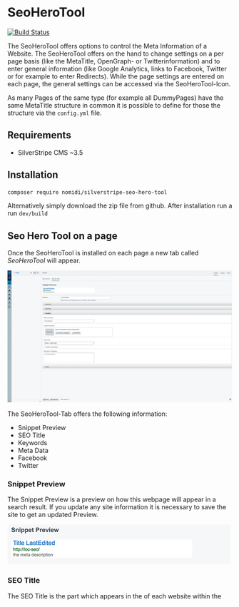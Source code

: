 # SeoHeroTool

[![Build Status](https://travis-ci.org/nomidi/silverstripe-seo-hero-tool.svg?branch=master)](https://travis-ci.org/nomidi/silverstripe-seo-hero-tool)

The SeoHeroTool offers options to control the Meta Information of a Website. The SeoHeroTool offers on the hand to change settings on a per page basis (like the MetaTitle, OpenGraph- or Twitterinformation) and to enter general information (like Google Analytics, links to Facebook, Twitter or for example to enter Redirects).
While the page settings are entered on each page, the general settings can be accessed via the SeoHeroTool-Icon.

As many Pages of the same type (for example all DummyPages) have the same MetaTitle structure in common it is possible to define for those the structure via the `config.yml` file.

## Requirements

- SilverStripe CMS ~3.5

## Installation

```sh
composer require nomidi/silverstripe-seo-hero-tool
```
Alternatively simply download the zip file from github.
After installation run a run `dev/build`

## Seo Hero Tool on a page

Once the SeoHeroTool is installed on each page a new tab called *SeoHeroTool* will appear.

![](docs/images/seoherotool_tab.png)

The SeoHeroTool-Tab offers the following information:
- Snippet Preview
- SEO Title
- Keywords
- Meta Data
- Facebook
- Twitter

### Snippet Preview

The Snippet Preview is a preview on how this webpage will appear in a search result. If you update any site information it is necessary to save the site to get an updated Preview.

![](docs/images/snippet_preview.png)

### SEO Title

The SEO Title is the part which appears in the *<head>* of each website within the *<title>*-tag. By default this is the *Title* of the Website.
It is possible to define the SEO Title via the *config.yml*-file. This is explained in the part *Creating default settings in the configuration* later in this document.
But it is also possible to set the SEO Title manually.
The order of appearance if the following:
- default Title
- Title from configuration
- Title entered via the SeoHeroTool

The SEO Title which is actually used is entered as placeholder. If this Page Type has a Title configuration then the Title from the configuration will be displayed below the SEO Title.

### Keywords

The Keywords section is just used in the Pro Version of the SeoHeroTools.

### Meta Data

Meta Data contains information regarding Meta Informations:
- Index
- Canonincal URL
- MetaDescription
- Google Schema Org Data

![](docs/images/metadata.png)

The MetaDescription is by default the first 140 Characters from the Content. From that everything until the last space will be removed so that no incomplete word will be shown.
The Meta Description can be overwritten.

If there is any Schema Data for this page type defined this will be displayed under Google Schema Org Data.
The preview will also show any errors in case that a field can not be resolved (for example missing field).


### Facebook

Under Facebook you will find all information regarding the sharing of this site on Facebook. This information will be parsed in the OpenGraph Format on the Website.

![](docs/images/facebook.png)
The Facebook Title is by default the same as the *SEO Title*.
The MetaDescription is by default the MetaDescription.
The Type of Site is by default `website`. This can be configured via the `SeoHeroToolDataObject`.
If the Type of Site is set via the configuration it can be overwritten for a specific page. In order to so please select a different Type and check the box *overturn config setting*.

### Twitter

Under Twitter you will find all information regarding the sharing of this site on Twitter. This information will be parsed in Twitters own format.

![](docs/images/twitter.png)

The Twitter Title is by default the same as the *SEO Title*.
The MetaDescription is by default the MetaDescription.

## Creating default settings in the configuration
### 1. Define Title for Page Types in `mysite/_config/config.yml`

``` yml
SeoHeroToolDataObject:
  Page:
    Title:
      - $Title # reads the field Title
      - $LastEdited # reads the date from the field LastEdited
    WithoutSpace: false # defines that all entries above are separated by a space
  TestPage:
    Title:
      - $Title # reads the field Title
      - " at " # just the string " at "
      - $LastEdited # the date from the field LastEdited
      - $MyTest() # the value of the method MyTest within the class TestPage
      - $TestObject.Title # The title of the Has_One Connection with TestObject
    DateFormat: SpecialFormat # Each Datefield shall be formated in a special format
    DateFormatting: d/m # each datefield will be output just by date and month (you can use here the normal php date values)
    WithoutSpace: true # no space between entries
    SiteConfigTitle: true # the title from the SiteConfig will be attached ( default false)
    FBType: article # The og:type for this site will be article (default website)
```

This configuration will result in the following:
All Pages with the Type of Page will have a MetaTitle which consist of the `Title`of the Page followed by a blank followed by the date of the `lastEdit` of the Page. If the title of this page is `Home` and the date of the last edit is `2017-04-30 10:13:12` this will result in the MetaTitle `Home 30/04/2017`. By default all datefields will be output by the Silverstripe `date()`-function.

All Pages with the Type of TestPage will have a more complex MetaTitle. These Pages have no blank character between each entry.
`$Title` works as in the example above. `" at "` adds just these characters directly after the value of `$Title`.
`$MyTest` runs the method MyTest in the class TestPage. Keep in mind that this method needs a return value.
`$TestObject.Title` returns the `Title`from the has_one connection with `TestObject`.
`DateFormat` can have the following values: Nice, Year, Nice24 and SpecialFormat. Except SpecialFormat the other values uses the default Silverstripe functions to format the date.
If the DateFormat is SpecialFormat, then the field DateFormatting will be used. Here the configuration which would be used for the Silverstripe Date Format method is allowed. d/m will result in the day followed by the month.
`WithoutSpace: true` defines that no blank will be entered between each entry.
`SiteConfigTitle: true` defines that the Title from the SiteConfig will be added at the end.
`FBType: artice` defines, that all sites of the type TestPage will have as og:type the value of `article`. The default value here is `website`.

#### Important to know
 - It is not possible to define has-many or many-many connections directly. To do so please create a method in your class which returns the wanted value and use then the method via `$myMethodName()`.
 - When a page type is configured via the `config.yml` it can be overwritten in the backend. Information in the backend always overwrites the configuration setting.
 - When you do a change to the `config.yml` remember to do a `dev/build?flush=1` afterwards to apply the new settings.

### 2. Define schema data for Page Types in `mysite/_config/config.yml`

With the SeoHeroTool it is possible to define for page types a json schema which will always be part of the website.

```yml
SeoHeroToolSchemaDataObject:
  LocationPage:
    @type: "Test"
    address:
      @type: "PostalAddress"
      addressLocality: $DummyObject.Title
      postalCode: "12345"
      streetAddress: $getStreet()
    name: $Title
    telephone: "XXX XXX"
    email: "mail@example.com"
```
The above configuration will result in the following output.
``` json
<script type="application/ld+json">
 {
   "@type": "Test",
   "address": {
       "@type": "PostalAddress",
       "addressLocality": "London",
       "postalCode": "12345",
       "streetAddress": "John Doe Avenue 1"
   },
   "name": "Dummy Page Title",
   "telephone": "01234 23234234",
   "email": "mail@exampl.com"
}
 </script>
```

The Configuration of the SeoHeroToolSchemaDataObject is quite similar to the configuration of the SeoHeroToolDataObject.
You can use normal strings by entering them simply. To use variables of a class just enter them with a starting *$*.
A Has-One connection can be represented by a starting *$* followed by the name of the Has-One connection. Add then the Variabe separated by a dot.
Methods of the class can be accessed a starting *$* and an ending *()*. To access the public Method *getStreet()* from the class LocationPage simply enter `$getStreet()`.

#### Important to know
 - It is not possible to define has-many, many-many and similar relationships directly. For this please write a method which returns the correct value.
 - The output of the json configuration of this website can be viewed in the backend. Simply on a page which has a configuration switch to the SeoHeroTool-tab and open the MetaData.
 - If there is *any* error in the configuration you will also see this in the backend.
 - After a change in the `config.yml` please do not forget to run a `dev/build?flush=1`.

# General settings




## OLD

-- OLD INFORMATION --
## Overview
 - GoogleAnalytics
 - Schema.org
 - Social Media
 - SeoHeroTool Tab
 - Keywords and Meta
 - Robots and .htaccess Editor

## Google Analytics

Add
```
SeoHeroTool:
  google_key: 'UA-xxx'
  environment_type: 'dev'
  member_status: true
  anonymizeIP: false
  loadTime: false
  userOptOut: false
```
to your config.yml. Replace UA-xxx with your Google Analytics Universal ID.
Environment type can be either 'dev','test','live' or 'all'.
Member status checks if logged in Members are also counted. true counts them,
false not.
anonymizeIP defines if the IP Address will be transmitted anonymized, which is
the default setting.

## Schema.org

Data entered here will be used to create a correct schema file which is useful for search engines.

Furthermore it is possible via the .yml configuration to create own schemas. In those schemas it is possible
to access variables of the page and to access variables of has_one connections.

The below example shows all possibilities which can be used within the .yml creation.
The normal fields should be pretty self-explanatory. Just keep in mind that the first part should match
exactly the definition on schema.org.
name, streetAddress and addressLocality are the interesting parts.

name has $Title. This means that after processing there will be displayed the Title-Varibale from the DummyPage.
streetAddress has the value of the method getStreet() which must be either part of the class or any parent-class. This way it is possible to create return values of basically any kind.
$DummyOBject.Title means, that DummyPage has a has_one connection with DummyObject. And from this dataobject the Title will be used.

If any of the variable/connections/methods returns nothing or an empty value the whole json object will not be created.

```
SeoHeroToolSchemaDataObject:
  DummyPage:
    @context: "http://www.schema.org"
    @type: "LocalBusiness"
    address:
      @type: "PostalAddress"
      addressLocality: $DummyObject.Title
      postalCode: "12345"
      streetAddress: $getStreet()
    name: $Title
    telephone: "01234 23234234"
    email: "mail@testfirma.de"
```

This will create when the page is rendered the following json in the schema.org format. It is important that if you are
willing to use this feature you ensure that you know about the correct structure of the schema you want to represent.

```
<script type="application/ld+json">
 {
   "@context": "http:\/\/www.schema.org",
   "@type": "LocalBusiness",
   "address": {
       "@type": "PostalAddress",
       "addressLocality": "Dummy Object Title",
       "postalCode": "12345",
       "streetAddress": "Am Bruch 1"
   },
   "name": "Dummy Page Title",
   "telephone": "01234 23234234",
   "email": "mail@testfirma.de"
}
 </script>
```
## SocialMedia

SocialMedia sites can be entered and for examples looped later on the website. This is useful to have all important social media data in one place.

To output the Social Media Loop simply loop the function $SocialLoop.
By default the loop will be sorted by the sorting which can be changed in the backend. But it is possible to sort it alphabetical with the default
Silverstripe functions which would look like this $SocialLoop.Sort(Name,ASC)

## SeoHeroTool Tab

Once the SeoHeroTool is installed you will see on all pages a tab called SeoHeroTool. Within this tab you can configure the following:

- SEO Title Tag
- Keywords (used in SeoHeroTool Pro)
- MetaData
- Facebook
- Twitter

Furthermore the SeoHeroTool Tab gives you a preview on how your website will appear in a search result.

### SEO Title Tag

The SEO Title defines the value for the Title attribute. By default this is the title of this site.
It is possible via the SeoHeroToolDataObject to define a title based on data fields. This is explained in detail in the chapter
Generating of the MetaDataTitle and FB Type.

### Keywords

The Keywords are not used in the SeoHeroTool right now. At the moment they are used in the SeoHeroTool Pro in the keyword analysis and general webpage analysis.

### MetaData

Metadata contains all necessary MetaData Information. This includes the following:
- information for search robots
- possiblity to add a canonical URL
- Meta Description
- langhref attribute if this is a multilingual page.
- Google Schema Org Data if defined in SeoHeroToolSchemaDataObject

### Facebook

For a better sharing experience it is possible to enter data for Facebook Sharing.
This includes the Title for the page, an Image for Facebook which will be shown if this page gets shared, the Type of this Site and a Description for Facebook.
As Default value for Title and Description the SEO Title and Meta Description will be used.
The default Type for the site will be Website. This can be also configured via the SeoHeroToolDataObject.
In case that a specific page shall have a different Type it is possible to overturn the one from the configuration via a checkbox.  

### Twitter

For a better sharing experience it is possible to enter data for Twitter Sharing.
This includes the Title for the page, an Image for Twitter and a Description.
As Default value for Title and Description the SEO Title and Meta Description will be used.

## Keywords and Metadata

### Generating of the MetaDataTitle and FB Type

With an installed SeoHeroTool the Title for the page which appear in within the <title>-Tag will always be generated with the Method MetaTitle().
Therefore the Variable $Title is not necessary anymore within the <title>-Tag and can be removed. But this is not necessary.

It is possible to generate the MetaTitle for a website via the config.yml file.
To do so please add the following:
```
SeoHeroToolDataObject:
  Page:
    Title:
      - $Title
      - $LastEdited
    WithoutSpace: false
  TestPage:
    Title:
      - $Title
      - " at "
      - $LastEdited
      - $MyTest()
      - $TestObject.Title
    DateFormat: SpecialFormat
    DateFormatting: d/m
    WithoutSpace: true
    SiteConfigTitle: true
    FBType: article
```

All Pages with the Type Page will be displayed in the title in this case with
the Title and the Date of the last Edit. Between both there will be a space.
All Pages with the Type TestPage will have the field Title, followed by an "at", followed by the time of the last edit of the page, followed by the return of the function MyTest() and lastly the Title of the has-one connection TestObject. There will be no spacing character between each entry. The Pages with the Type of TestPage will also have the SiteConfigTitle at the end.

Options for DateFormat are : Nice24, Year, Nice and SpecialFormat.
If SpecialFormat is set, then the setting DateFormatting determines how the
date will be formatted. In this example just the day and month of the date will be
displayed.

The option FBType defines the og:type attribute of the page type. The og:type is part of the OpenGraph Protocol.
By default each page is a 'website', but it can also be for example an 'article', which is usefuel for Blogs or News Posts or it can be a 'product'. If a specific page should have a different Type than all other pages with the same page type it is possible to overturn the configuration FBType in the SeoHeroTool for this specific page.

Please keep in mind, that in the default theme the Sitename will always be attached to the pagename at the end of the title.
If you want to use the SiteConfigTitle option with the SeoHeroToolDataObject the Sitename will appear twice. Please check your
theme and remove the Sitename in the <title>-tag if you want to control it via SeoHeroTools.

## Robots and .htaccess Editor

At the moment it is just possible in this section to create 301 Redirects. Those redirects can be used to
forward old pages which are not exisiting anymore to a new page. The browser will then receive 404 error message but
will be forwarded to the new page.
